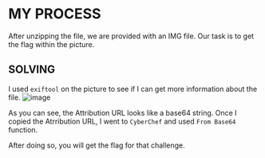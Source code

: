 # MY PROCESS

After unzipping the file, we are provided with an IMG file. Our task is to get the flag within the picture.

## SOLVING
I used ```exiftool``` on the picture to see if I can get more information about the file.
![image](https://github.com/user-attachments/assets/2eaf1a2d-4f9f-4650-bcf4-29d4ac8141a4)

As you can see, the Attribution URL looks like a base64 string.
Once I copied the Atrribution URL, 
I went to ```CyberChef``` and used ```From Base64``` function.

After doing so, you will get the flag for that challenge.
